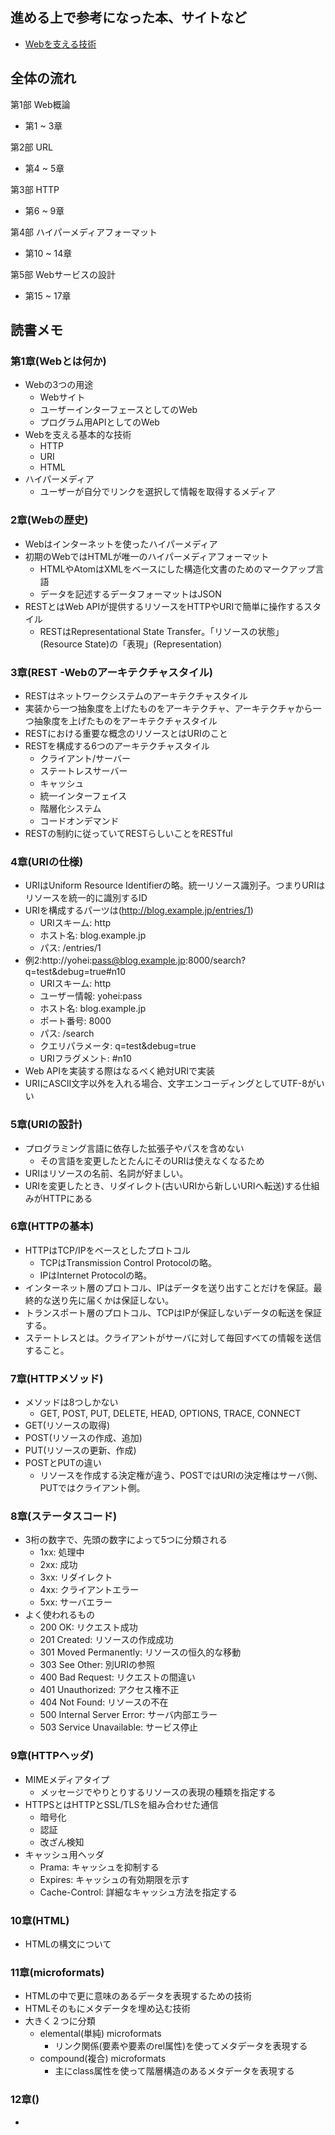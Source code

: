 ## 進める上で参考になった本、サイトなど
- [Webを支える技術](https://www.amazon.co.jp/Web%E3%82%92%E6%94%AF%E3%81%88%E3%82%8B%E6%8A%80%E8%A1%93-HTTP%E3%80%81URI%E3%80%81HTML%E3%80%81%E3%81%9D%E3%81%97%E3%81%A6REST-WEB-PRESS-plus/dp/4774142042)

## 全体の流れ
第1部 Web概論
- 第1 ~ 3章  

第2部 URL
- 第4 ~ 5章  

第3部 HTTP
- 第6 ~ 9章  

第4部 ハイパーメディアフォーマット
- 第10 ~ 14章  

第5部 Webサービスの設計
- 第15 ~ 17章

## 読書メモ
### 第1章(Webとは何か)
- Webの3つの用途
    - Webサイト
    - ユーザーインターフェースとしてのWeb
    - プログラム用APIとしてのWeb
- Webを支える基本的な技術
    - HTTP
    - URI
    - HTML
- ハイパーメディア
    - ユーザーが自分でリンクを選択して情報を取得するメディア
### 2章(Webの歴史)
- Webはインターネットを使ったハイパーメディア
- 初期のWebではHTMLが唯一のハイパーメディアフォーマット
    - HTMLやAtomはXMLをベースにした構造化文書のためのマークアップ言語
    - データを記述するデータフォーマットはJSON
- RESTとはWeb APIが提供するリソースをHTTPやURIで簡単に操作するスタイル
    - RESTはRepresentational State Transfer。「リソースの状態」(Resource State)の「表現」(Representation)
### 3章(REST -Webのアーキテクチャスタイル)
- RESTはネットワークシステムのアーキテクチャスタイル
- 実装から一つ抽象度を上げたものをアーキテクチャ、アーキテクチャから一つ抽象度を上げたものをアーキテクチャスタイル
- RESTにおける重要な概念のリソースとはURIのこと
- RESTを構成する6つのアーキテクチャスタイル
    - クライアント/サーバー
    - ステートレスサーバー
    - キャッシュ
    - 統一インターフェイス
    - 階層化システム
    - コードオンデマンド
- RESTの制約に従っていてRESTらしいことをRESTful
### 4章(URIの仕様)
- URIはUniform Resource Identifierの略。統一リソース識別子。つまりURIはリソースを統一的に識別するID
- URIを構成するパーツは(http://blog.example.jp/entries/1)
    - URIスキーム: http
    - ホスト名: blog.example.jp
    - パス: /entries/1
- 例2:http://yohei:pass@blog.example.jp:8000/search?q=test&debug=true#n10
    - URIスキーム: http
    - ユーザー情報: yohei:pass
    - ホスト名: blog.example.jp
    - ポート番号: 8000
    - パス: /search
    - クエリパラメータ: q=test&debug=true
    - URIフラグメント: #n10
- Web APIを実装する際はなるべく絶対URIで実装
- URIにASCII文字以外を入れる場合、文字エンコーディングとしてUTF-8がいい
### 5章(URIの設計)
- プログラミング言語に依存した拡張子やパスを含めない
    - その言語を変更したとたんにそのURIは使えなくなるため
- URIはリソースの名前、名詞が好ましい。
- URIを変更したとき、リダイレクト(古いURIから新しいURIへ転送)する仕組みがHTTPにある
### 6章(HTTPの基本)
- HTTPはTCP/IPをベースとしたプロトコル
    - TCPはTransmission Control Protocolの略。
    - IPはInternet Protocolの略。
- インターネット層のプロトコル、IPはデータを送り出すことだけを保証。最終的な送り先に届くかは保証しない。
- トランスポート層のプロトコル、TCPはIPが保証しないデータの転送を保証する。
- ステートレスとは。クライアントがサーバに対して毎回すべての情報を送信すること。
### 7章(HTTPメソッド)
- メソッドは8つしかない
    - GET, POST, PUT, DELETE, HEAD, OPTIONS, TRACE, CONNECT
- GET(リソースの取得)
- POST(リソースの作成、追加)
- PUT(リソースの更新、作成)
- POSTとPUTの違い
    - リソースを作成する決定権が違う、POSTではURIの決定権はサーバ側、PUTではクライアント側。
### 8章(ステータスコード)
- 3桁の数字で、先頭の数字によって5つに分類される
    - 1xx: 処理中
    - 2xx: 成功
    - 3xx: リダイレクト
    - 4xx: クライアントエラー
    - 5xx: サーバエラー
- よく使われるもの
    - 200 OK: リクエスト成功
    - 201 Created: リソースの作成成功
    - 301 Moved Permanently: リソースの恒久的な移動
    - 303 See Other: 別URIの参照
    - 400 Bad Request: リクエストの間違い
    - 401 Unauthorized: アクセス権不正
    - 404 Not Found: リソースの不在
    - 500 Internal Server Error: サーバ内部エラー
    - 503 Service Unavailable: サービス停止
### 9章(HTTPヘッダ)
- MIMEメディアタイプ
    - メッセージでやりとりするリソースの表現の種類を指定する
- HTTPSとはHTTPとSSL/TLSを組み合わせた通信
    - 暗号化
    - 認証
    - 改ざん検知
- キャッシュ用ヘッダ
    - Prama: キャッシュを抑制する
    - Expires: キャッシュの有効期限を示す
    - Cache-Control: 詳細なキャッシュ方法を指定する
### 10章(HTML)
- HTMLの構文について
### 11章(microformats)
- HTMLの中で更に意味のあるデータを表現するための技術
- HTMLそのもにメタデータを埋め込む技術
- 大きく２つに分類
    - elemental(単純) microformats
        - リンク関係(<a>要素や<link>要素のrel属性)を使ってメタデータを表現する
    - compound(複合) microformats
        - 主にclass属性を使って階層構造のあるメタデータを表現する
### 12章()
- 
